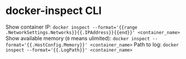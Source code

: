 # docker-inspect CLI

Show container IP: `docker inspect --format='{{range .NetworkSettings.Networks}}{{.IPAddress}}{{end}}' <container_name>`
Show available memory (`0` means ulimited): `docker inspect --format='{{.HostConfig.Memory}}' <container_name>`
Path to log: `docker inspect --format='{{.LogPath}}' <container_name>`
